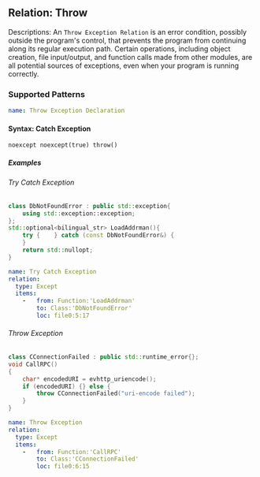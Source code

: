 ## Relation: Throw

Descriptions: An `Throw Exception Relation` is an error condition, possibly outside the program's control, that prevents the program from continuing along its regular execution path. Certain operations, including object creation, file input/output, and function calls made from other modules, are all potential sources of exceptions, even when your program is running correctly.

### Supported Patterns

```yaml
name: Throw Exception Declaration
```
#### Syntax: Catch Exception

```text
noexcept noexcept(true) throw()
```

##### Examples

###### Try Catch Exception
```CPP
class DbNotFoundError : public std::exception{
    using std::exception::exception;
};
std::optional<bilingual_str> LoadAddrman(){
    try {    } catch (const DbNotFoundError&) {
    } 
    return std::nullopt;
}
```

```yaml
name: Try Catch Exception
relation:
  type: Except
  items:
    -   from: Function:'LoadAddrman'
        to: Class:'DbNotFoundError'
        loc: file0:5:17
```

###### Throw Exception
```CPP
class CConnectionFailed : public std::runtime_error{};
void CallRPC()
{
    char* encodedURI = evhttp_uriencode();
    if (encodedURI) {} else {
        throw CConnectionFailed("uri-encode failed");
    }
}
```

```yaml
name: Throw Exception
relation:
  type: Except
  items:
    -   from: Function:'CallRPC'
        to: Class:'CConnectionFailed'
        loc: file0:6:15
```
